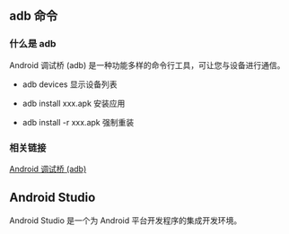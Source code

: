 ## adb 命令

### 什么是 adb

Android 调试桥 (adb) 是一种功能多样的命令行工具，可让您与设备进行通信。

- adb devices 显示设备列表

- adb install xxx.apk 安装应用

- adb install -r xxx.apk 强制重装

### 相关链接

[Android 调试桥 (adb)](https://developer.android.com/studio/command-line/adb)

## Android Studio

Android Studio 是一个为 Android 平台开发程序的集成开发环境。
